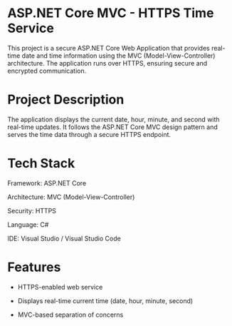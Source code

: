 
# ASP.NET Core MVC - HTTPS Time Service

This project is a secure ASP.NET Core Web Application that provides real-time date and time information using the MVC (Model-View-Controller) architecture. The application runs over HTTPS, ensuring secure and encrypted communication.

 # Project Description

The application displays the current date, hour, minute, and second with real-time updates. It follows the ASP.NET Core MVC design pattern and serves the time data through a secure HTTPS endpoint.

# Tech Stack

Framework: ASP.NET Core

Architecture: MVC (Model-View-Controller)

Security: HTTPS

Language: C#

IDE: Visual Studio / Visual Studio Code

# Features

- HTTPS-enabled web service

- Displays real-time current time (date, hour, minute, second)

- MVC-based separation of concerns


